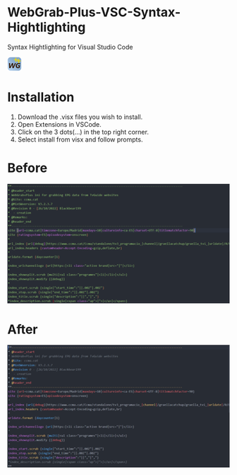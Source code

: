 # WebGrab-Plus-VSC-Syntax-Hightlighting
Syntax Hightlighting for Visual Studio Code

![Site](/images/webgrab.png)

# Installation

1. Download the .visx files you wish to install.
2. Open Extensions in VSCode.
3. Click on the 3 dots(...) in the top right corner.
4. Select install from visx and follow prompts.

# Before
![Site](/images/before.png)

# After
![Site](/images/after.png)
